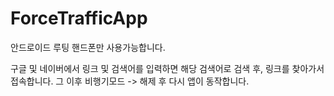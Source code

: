 # ForceTrafficApp

안드로이드 루팅 핸드폰만 사용가능합니다. 

구글 및 네이버에서 링크 및 검색어를 입력하면 
해당 검색어로 검색 후, 링크를 찾아가서 접속합니다.
그 이후 비행기모드 -> 해제 후 다시 앱이 동작합니다.
